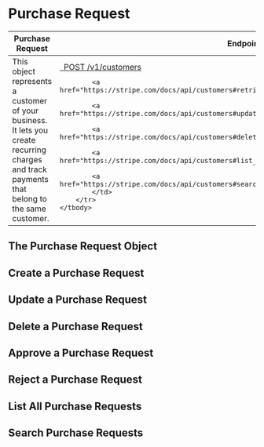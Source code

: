 # Purchase Request

<table><thead><tr><th>Purchase Request</th><th>Endpoints</th>
    <tbody>
        <tr>
            <td>This object represents a customer of your business. It lets you create recurring charges and track payments that belong to the same customer.</td>
            <td>
            <a href="https://stripe.com/docs/api/customers#create_customer">  POST /v1/customers</a>
            
            <a href="https://stripe.com/docs/api/customers#retrieve_customer">   GET /v1/customers/:id</a>

            <a href="https://stripe.com/docs/api/customers#update_customer">  POST /v1/customers/:id</a>

            <a href="https://stripe.com/docs/api/customers#delete_customer">DELETE /v1/customers/:id</a>

            <a href="https://stripe.com/docs/api/customers#list_customers">   GET /v1/customers</a>
            
            <a href="https://stripe.com/docs/api/customers#search_customers">   GET /v1/customers/search</a>
            </td>
        </tr>
    </tbody>
</table>

## The Purchase Request Object


## Create a Purchase Request

## Update a Purchase Request

## Delete a Purchase Request

## Approve a Purchase Request

## Reject a Purchase Request

## List All Purchase Requests

## Search Purchase Requests
